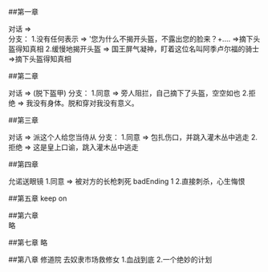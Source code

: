 ##第一章

 对话 =>  
 分支： 
 1.没有任何表示   => '您为什么不揭开头盔，不露出您的脸来？+....  =>摘下头盔得知真相
 2.缓慢地揭开头盔 => 国王屏气凝神，盯着这位名叫阿季卢尔福的骑士   =>摘下头盔得知真相
              
##第二章    
    
 对话 =>  (脱下盔甲)
 分支： 
 1.同意 => 旁人阻拦，自己摘下了头盔，空空如也
 2.拒绝 => 我没有身体。脱和穿对我没有意义。


##第三章

对话 =>  派这个人给您当侍从
 分支： 
 1.同意 => 包扎伤口，并跳入灌木丛中逃走
 2.拒绝 =>  这是皇上口谕，跳入灌木丛中逃走

##第四章

允诺送眼镜 
  1.同意 => 被对方的长枪刺死 badEnding 1
  2.直接刺杀，心生悔恨
  
##第五章 
keep on

##第六章  
略

##第七章
略 

##第八章
修道院 去奴隶市场救修女
    1.血战到底
    2.一个绝妙的计划

